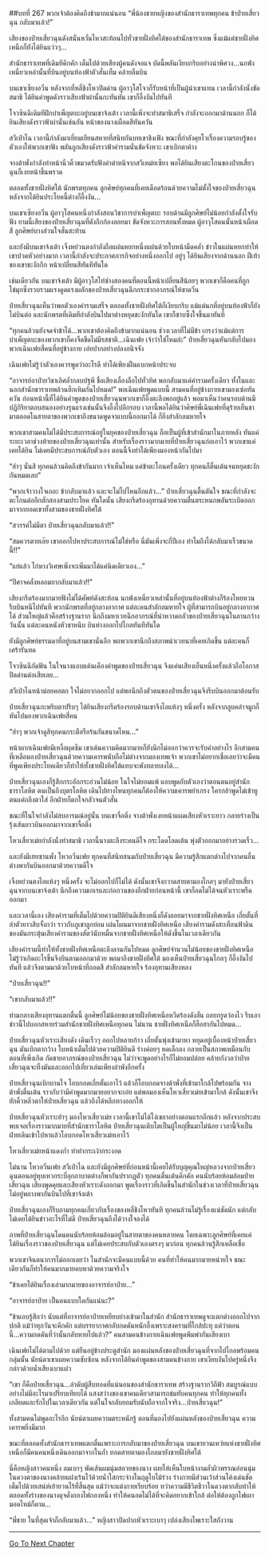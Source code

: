 ##บทที่ 267 พวกเจ้าต้องคิดถึงข้ามากแน่นอน
“พี่น้องชายหญิงของสำนักธาราเทพทุกคน ข้าป๋ายเสี่ยวฉุน กลับมาแล้ว!”

เสียงของป๋ายเสี่ยวฉุนดังสนั่นหวั่นไหวสะท้อนไปทั่วชายฝั่งทิศใต้ของสำนักธาราเทพ ซึ่งแม้แต่ชายฝั่งทิศเหนือก็ยังได้ยินแว่วๆ...

สำนักธาราเทพที่เดิมทีคึกคัก เต็มไปด้วยเสียงผู้คนดังจอแจ บัดนี้พลันเงียบกริบอย่างน่าพิศวง...นกฟ่งเหนี่ยวเหล่านั้นที่บินอยู่บนท้องฟ้าตัวสั่นเทิ้ม คล้ายลืมบิน

บนเขาเซียงอวิ๋น หลังจากที่หลี่ชิงโหวปิดด่าน ผู้อาวุโสโจวก็รับหน้าที่เป็นผู้นำเขาแทน เวลานี้กำลังนั่งขัดสมาธิ ได้ยินคำพูดดังราวเสียงฟ้าผ่านั้นกะทันหัน เขาก็อึ้งงันไปทันที

โจวซินฉีเดิมทีฝึกบำเพ็ญตบะอยู่บนเขาจ้งเต้า เวลานี้เพิ่งจะทำสมาธิเสร็จ กำลังจะออกมาด้านนอก ก็ได้ยินเสียงดังราวฟ้าผ่านั่นเช่นกัน หน้าของนางเผือดสีทันควัน

สวีเป่าไฉ เวลานี้กำลังมาเยี่ยมเยียนสหายที่สนิทกันบทเขาชิงเฟิง ขณะที่กำลังคุยโวเรื่องความรอบรู้ของตัวเองให้พวกเขาฟัง พลันถูกเสียงดังราวฟ้าคำรามนั่นขัดจังหวะ เขาเบิกตาค้าง

จางต้าพั่งกำลังทำหน้านิ่วคิ้วขมวดรับฟังคำตำหนิจากสวีเหม่ยเซียง พอได้ยินเสียงตะโกนของป๋ายเสี่ยวฉุนก็เงยหน้าขึ้นพรวด

ตลอดทั้งชายฝั่งทิศใต้ นักพรตทุกคน ลูกศิษย์ทุกคนที่เคยเดือดร้อนด้วยความไม่ตั้งใจของป๋ายเสี่ยวฉุน หลังจากได้ยินประโยคนี้ต่างก็อึ้งงัน...

บนเขาเซียงอวิ๋น ผู้อาวุโสคนหนึ่งกำลังสอนวิชาการบำเพ็ญตบะ รอบด้านมีลูกศิษย์ไม่น้อยกำลังตั้งใจรับฟัง ยามนี้เสียงของป๋ายเสี่ยวฉุนที่ดังกึกก้องลอยมา ขัดจังหวะการสอนทั้งหมด ผู้อาวุโสคนนั้นหน้าเผือดสี ลูกศิษย์บางส่วนใจสั่นสะท้าน

และยังมีบนเขาจ้งเต้า เจิ้งหย่วนตงกำลังถือแผ่นหยกหนึ่งแผ่นด้วยใบหน้ามืดคล้ำ ข่าวในแผ่นหยกทำให้เขาปวดหัวอย่างมาก เวลานี้กำลังจะประกาศภารกิจอย่างหนึ่งออกไป อยู่ๆ ได้ยินเสียงจากด้านนอก ฝีเท้าของเขาชะงักกึก หน้าเปลี่ยนสีทันทีทันใด

เช่นเดียวกัน บนเขาจ้งเต้า มีผู้อาวุโสไท่ซ่างสองคนที่ตอนนี้หน้าเปลี่ยนสีน้อยๆ พวกเขาก็คือคนที่ถูกไข่มุกซึ่งรวบรวมแรงดูดแรงผลักของป๋ายเสี่ยวฉุนฉีกกระชากอาภรณ์ให้ขาดวิ่น

ป๋ายเสี่ยวฉุนเห็นว่าพอตัวเองคำรามเสร็จ ตลอดทั้งชายฝั่งทิศใต้ก็เงียบกริบ แม้แต่นกที่อยู่บนท้องฟ้าก็ยังไม่บินต่อ และนักพรตที่เดิมทีกำลังบินไปมาต่างหยุดชะงักทันใด เขาก็ซาบซึ้งใจขึ้นมาทันที

“ทุกคนล้วนยังจดจำข้าได้...พวกเขาต้องคิดถึงข้ามากแน่นอน ช่วงเวลาที่ไม่มีข้า เกรงว่าแม้แต่การบำเพ็ญตบะของพวกเขาก็คงจืดชืดไม่มีรสชาติ...เฉินเฟย เจ้าว่าใช่ไหมล่ะ” ป๋ายเสี่ยวฉุนหันกลับไปมองพวกเฉินเฟยสี่คนที่อยู่ข้างกาย เอ่ยปากอย่างปลงอนิจจัง

เฉินเฟยไม่รู้ว่าตัวเองควรพูดว่าอะไรดี ทำได้เพียงฝืนแบกหน้าประจบ

“อาจารย์อาป๋ายวิชาเลิศล้ำกลบปฐพี ชื่อเสียงเลื่องลือไปทั่วทิศ พอกลับมาแค่คำรามครั้งเดียว ทั้งในและนอกสำนักธาราเทพล้วนฮึกเหิมกันไปหมด!” พอเฉินเฟยพูดแบบนี้ สามคนที่อยู่ข้างกายเขามองเซ่อทันควัน ก่อนหน้านี้ที่ได้ยินคำพูดของป๋ายเสี่ยวฉุนพวกเขาก็อึ้งตะลึงพออยู่แล้ว พอมาเห็นว่าคนรอบด้านมีปฏิกิริยาตอบสนองอย่างรุนแรงเช่นนั้นจึงอึ้งไปอีกรอบ เวลานี้พอได้ยินว่าศิษย์พี่เฉินเฟยที่ดุร้ายเย็นชามาตลอดในสายตาของพวกเขาถึงขนาดพูดจาแบบนี้ออกมาได้ ก็ยิ่งสำลักลมหายใจ

พวกเขาสามคนไม่ได้มีประสบการณ์อยู่ในยุคของป๋ายเสี่ยวฉุน ถือเป็นผู้ที่เข้าสำนักมาในภายหลัง ทันแค่ระยะเวลาช่วงท้ายของป๋ายเสี่ยวฉุนเท่านั้น สำหรับเรื่องราวมากมายที่ป๋ายเสี่ยวฉุนก่อเอาไว้ พวกเขาแค่เคยได้ยิน ไม่เคยมีประสบการณ์กับตัวเอง ตอนนี้จึงทำได้เพียงมองหน้ากันไปมา

“ฮ่าๆ นั่นสิ ทุกคนล้วนคิดถึงข้ากันมาก เจ้าเห็นไหม แค่ข้าตะโกนครั้งเดียว ทุกคนก็ตื่นเต้นจนหยุดชะงักกันหมดเลย”

“พวกเจ้าวางใจเถอะ ข้ากลับมาแล้ว และจะไม่ไปไหนอีกแล้ว...” ป๋ายเสี่ยวฉุนตื้นตันใจ ขณะที่กำลังจะตะโกนต่ออีกสักสองสามประโยค ทันใดนั้น เสียงกรีดร้องอุทานด้วยความตื่นตระหนกพลันระเบิดออกมาจากยอดเขาทั้งสามของชายฝั่งทิศใต้

“สวรรค์ไม่มีตา ป๋ายเสี่ยวฉุนกลับมาแล้ว!!”

“สมควรตายเอ๊ย เขาออกไปหาประสบการณ์ไม่ใช่หรือ นี่มันเพิ่งจะกี่ปีเอง ทำไมถึงได้กลับมาเร็วขนาดนี้!!”

“แย่แล้ว ไก่หางวิเศษเพิ่งจะเพิ่มมาได้แค่นิดเดียวเอง...”

“ปีศาจคลั่งหลอมยากลับมาแล้ว!!”

เสียงกรีดร้องมากมายฟังไม่ได้ศัพท์ดังสะท้อน นกฟ่งเหนี่ยวเหล่านั้นที่อยู่บนท้องฟ้าต่างก็ร้องโหยหวน รีบบินหนีไปทันที พวกนักพรตที่อยู่กลางอากาศ แต่ละคนสำลักลมหายใจ ผู้ที่สามารถบินอยู่กลางอากาศได้ ส่วนใหญ่แล้วคือสร้างฐานราก นึกถึงมหาเวทฉีกอาภรณ์ที่น่าหวาดกลัวของป๋ายเสี่ยวฉุนในลานกว้างวันนั้น แต่ละคนหนังหัวชาหนึบ บินห่างออกไปไกลทันทีทันใด

ยังมีลูกศิษย์ธรรมดาที่อยู่บนสามเขานั่นอีก พอพวกเขานึกถึงสภาพน่าเวทนาที่เคยเกิดขึ้น แต่ละคนก็เศร้ารันทด

โจวซินฉีกัดฟัน ในใจนางแอบแค้นเคืองคำพูดของป๋ายเสี่ยวฉุน จึงแค่นเสียงเย็นหนึ่งครั้งแล้วถือโอกาสปิดด่านต่อเสียเลย...

สวีเป่าไฉหน้าม่อยคอตก ใจไม่อยากออกไป แต่พอนึกถึงตัวตนของป๋ายเสี่ยวฉุนจึงรีบบินออกมาต้อนรับ

ป๋ายเสี่ยวฉุนกะพริบตาปริบๆ ได้ยินเสียงกรีดร้องรอบด้านเขาจึงไอแห้งๆ หนึ่งครั้ง หลังจากลูบคลำจมูกก็หันไปมองพวกเฉินเฟยสี่คน

“ฮ่าๆ พวกเจ้าดูสิทุกคนกระตือรือร้นกันขนาดไหน...”

หน้าผากเฉินเฟยมีเหงื่อผุดซึม เขาเค้นความคิดมากมายก็ยังนึกไม่ออกว่าควรจะรับคำอย่างไร อีกสามคนที่เหลือมองป๋ายเสี่ยวฉุนด้วยความเคารพนับถือไม่ต่างจากมองเทพเจ้า พวกเขาไม่อยากเชื่อเลยว่าจะมีคนที่พูดเพียงประโยคเดียวก็ทำให้ทั้งชายฝั่งทิศใต้แทบจะพังทลายลงได้...

ป๋ายเสี่ยวฉุนเองก็รู้สึกกระอักกระอ่วนไม่น้อย ในใจไม่ยอมแพ้ แอบพูดกับตัวเองว่าตอนตนอยู่สำนักธาราโลหิต ตนเป็นถึงบุตรโลหิต เดินไปทางไหนทุกคนก็ต้องให้ความเคารพยำเกรง ใครกล้าพูดไม่เข้าหู ตนแค่ถลึงตาใส่ อีกฝ่ายก็ตกใจกลัวจนตัวสั่น

ขณะที่ในใจกำลังไม่สบอารมณ์อยู่นั้น บนเขาจื่อติ่ง จางต้าพั่งเงยหน้าแผดเสียงหัวเราะยาว กลายร่างเป็นรุ้งเส้นยาวบินออกมาจากเขาจื่อติ่ง

โหวเสี่ยวเม่ยกำลังนั่งทำสมาธิ เวลานี้นางตะลึงระคนดีใจ กระโดดโลดเต้น พุ่งตัวออกมาอย่างรวดเร็ว...

และยังมีเฮยซานพั่ง โหวอวิ๋นเฟย ทุกคนที่สนิทสนมกับป๋ายเสี่ยวฉุน มีความรู้สึกแตกต่างไปจากคนอื่น ต่างพากันบินออกมาด้วยความดีใจ

เจิ้งหย่วนตงไอแห้งๆ หนึ่งครั้ง จะไม่ออกไปก็ไม่ได้ ดังนั้นเขาจึงกวาดสายตามองไกลๆ มายังป๋ายเสี่ยวฉุนจากบนเขาจ้งเต้า นึกถึงความเกเรและก่อกวนของอีกฝ่ายก่อนหน้านี้ เขาก็อดไม่ได้จนหัวเราะพรืดออกมา

และเวลานี้เอง เสียงคำรามที่เต็มไปด้วยความปิติยินดีเสียงหนึ่งก็ดังลอยมาจากชายฝั่งทิศเหนือ เถี่ยตั้นที่ลำตัวยาวสิบจั้งกว่า ราวกับภูเขาลูกย่อม เผ่นโผนมาจากชายฝั่งทิศเหนือ เสียงคำรามดังสะเทือนฟ้าดินของมันกระตุ้นเสียงคำรามของสัตว์นับหมื่นจากชายฝั่งทิศเหนือให้ดังขึ้นในเวลาเดียวกัน

เสียงคำรามนี้ทำให้ทั้งชายฝั่งทิศเหนือตะลึงลานกันไปหมด ลูกศิษย์จำนวนไม่น้อยของชายฝั่งทิศเหนือไม่รู้ว่าเกิดอะไรขึ้นจึงบินตามออกมาด้วย พอมาถึงชายฝั่งทิศใต้ มองเห็นป๋ายเสี่ยวฉุนไกลๆ ก็อึ้งงันไปทันที แล้วจึงตามมาด้วยใบหน้าที่ถอดสี สำลักลมหายใจ ร้องอุทานเสียงหลง

“ป๋ายเสี่ยวฉุน!!”

“เขากลับมาแล้ว!!”

ท่ามกลางเสียงอุทานแตกตื่นนี้ ลูกศิษย์ไม่น้อยของชายฝั่งทิศเหนือหวีดร้องดังลั่น ถอยกรูดว่องไว รีบเอาข่าวนี้ไปบอกสหายร่วมสำนักชายฝั่งทิศเหนือทุกคน ไม่นาน ชายฝั่งทิศเหนือก็ฮือฮากันไปหมด...

ป๋ายเสี่ยวฉุนหัวเราะเสียงดัง เดินเร็วๆ ออกไปหลายก้าว เถี่ยตั้นพุ่งเข้ามาหา หยุดอยู่เบื้องหน้าป๋ายเสี่ยวฉุน มันเบิกตากว้าง ใบหน้าเต็มไปด้วยความปิติยินดี ร่างค่อยๆ หดเล็กลง กลายเป็นสภาพเหมือนกับตอนที่เพิ่งเกิด กัดชายอาภรณ์ของป๋ายเสี่ยวฉุน ไม่ว่าจะพูดอย่างไรก็ไม่ยอมปล่อย คล้ายกังวลว่าป๋ายเสี่ยวฉุนจะทิ้งมันและออกไปเที่ยวเล่นเพียงลำพังอีกครั้ง

ป๋ายเสี่ยวฉุนเบิกบานใจ โอบกอดเถี่ยตั้นเอาไว้ แล้วก็โอบกอดจางต้าพั่งที่เข้ามาใกล้ไปพร้อมกัน จางต้าพั่งตื่นเต้น ราวกับว่ามีคำพูดมากมายอยากจะเอ่ย แต่พอมองเห็นโหวเสี่ยวเม่ยเข้ามาใกล้ ดังนั้นเขาจึงยักคิ้วหลิ่วตาให้ป๋ายเสี่ยวฉุน แล้วถึงได้หลีกทางออกให้

ป๋ายเสี่ยวฉุนหัวเราะฮ่าๆ มองโหวเสี่ยวเม่ย เวลานี้เขาไม่ได้โง่เขลาอย่างตอนแรกอีกแล้ว หลังจากประสบพบเจอเรื่องราวมากมายที่สำนักธาราโลหิต ป๋ายเสี่ยวฉุนเติบโตเป็นผู้ใหญ่ขึ้นมาไม่น้อย เวลานี้จึงเป็นฝ่ายเดินเข้าไปหาแล้วโอบกอดโหวเสี่ยวเม่ยเอาไว้

โหวเสี่ยวเม่ยหน้าแดงก่ำ ทำท่ากระเง้ากระงอด

ไม่นาน โหวอวิ๋นเฟย สวีเป่าไฉ และยังมีลูกศิษย์ที่ก่อนหน้านี้เคยได้รับบุญคุณใหญ่หลวงจากป๋ายเสี่ยวฉุนตอนอยู่หุบเหวกระบี่อุกกาบาตต่างก็พากันปรากฏตัว ทุกคนตื่นเต้นคึกคัก คนนับร้อยห้อมล้อมป๋ายเสี่ยวฉุน เสียงพูดคุยและเสียงหัวเราะดังออกมา พูดเรื่องราวที่เกิดขึ้นในสำนักในช่วงเวลาที่ป๋ายเสี่ยวฉุนไม่อยู่พลางพากันบินไปที่เขาจ้งเต้า

ป๋ายเสี่ยวฉุนเองก็รีบถามทุกคนเกี่ยวกับเรื่องของหลี่ชิงโหวทันที ทุกคนล้วนไม่รู้เรื่องแน่ชัดนัก แต่กลับไม่เคยได้ยินข่าวอะไรที่ไม่ดี ป๋ายเสี่ยวฉุนถึงได้วางใจลงได้

ภาพที่ป๋ายเสี่ยวฉุนโดนคนนับร้อยห้อมล้อมอยู่ในสายตาของคนหลายคน โดยเฉพาะลูกศิษย์ที่เคยแค่ได้ยินเรื่องราวของป๋ายเสี่ยวฉุน แต่ไม่เคยประสบกับตัวเองตรงๆ มาก่อน ทุกคนล้วนรู้สึกเหลือเชื่อ

พวกเขาจินตนาการไม่ออกเลยว่า ในสำนักจะมีคนแบบนี้ด้วย คนที่ทำให้คนมากมายหน่ายใจ ขณะเดียวกันก็ทำให้คนมากมายคบหาด้วยความจริงใจ

“ข้าเคยได้ยินเรื่องเล่ามากมายของอาจารย์อาป๋าย...”

“อาจารย์อาป๋าย เป็นคนแบบใดกันแน่นะ?”

“ข้าแอบรู้สึกว่า นับแต่ที่อาจารย์อาป๋ายเหยียบย่างเข้ามาในสำนัก สำนักธาราเทพดูจะแตกต่างออกไปจากปกติ แม้ว่าทุกวันจะคึกคัก แต่บรรยากาศกลับกดดันหนักอึ้งเพราะสงครามที่ใกล้ปะทุ แต่ว่าตอนนี้...ความกดดันที่ว่านั้นกลับหายไปแล้ว?” คนสามคนข้างกายเฉินเฟยพูดพึมพำกันเสียงเบา

เฉินเฟยไม่ได้ตามไปด้วย แต่ยืนอยู่ข้างประตูสำนัก มองแผ่นหลังของป๋ายเสี่ยวฉุนที่จากไปไกลพร้อมคนกลุ่มนั้น นัยน์ตาเขาเผยความซับซ้อน หลังจากได้ยินคำพูดของสามคนข้างกาย เขาเงียบงันไปครู่หนึ่งจึงกล่าวด้วยน้ำเสียงเบาแผ่ว

“เขา ก็คือป๋ายเสี่ยวฉุน...ลำดับผู้สืบทอดที่แน่นอนของสำนักธาราเทพ สร้างฐานรากวิถีฟ้า สมบูรณ์แบบอย่างไม่มีอะไรมาเปรียบเทียบได้ แสงสว่างของเขาคนเดียวสามารถข่มทับคนทุกคน ทำให้ทุกคนทั้งเกลียดและรักไปในเวลาเดียวกัน แต่ในใจกลับยอมรับนับถือจากใจจริง...ป๋ายเสี่ยวฉุน!”

ทั้งสามคนไม่พูดอะไรอีก นัยน์ตาเผยความตระหนักรู้ ตอนที่มองไปยังแผ่นหลังของป๋ายเสี่ยวฉุน ความเคารพยิ่งมีมาก

ขณะที่ตลอดทั้งสำนักธาราเทพแตกตื่นเพราะการกลับมาของป๋ายเสี่ยวฉุน บนเขายวนเหว่ยแห่งชายฝั่งทิศเหนือก็มีคนคนหนึ่งเดินออกมาจากในถ้ำ ทอดสายตามองไกลมายังชายฝั่งทิศใต้

นี่คือหญิงสาวคนหนึ่ง ลมเบาๆ พัดเส้นผมนุ่มสลวยของนาง เผยให้เห็นใบหน้างามล้ำผิวพรรณอ่อนนุ่ม ในดวงตาของนางคล้ายแฝงเร้นไว้ด้วยน้ำใสกระจ่างในฤดูใบไม้ร่วง ร่างกายมีส่วนเว้าส่วนโค้งเด่นชัด เต็มไปด้วยเสน่ห์เย้ายวนไร้ที่สิ้นสุด แม้ว่าจะแต่งกายเรียบร้อย ทว่าความมีชีวิตชีวาในดวงตากลับทำให้ตลอดทั้งร่างของนางดุจดั่งกองไฟกองหนึ่ง ทำให้คนอดไม่ได้ที่จะคิดอยากเข้าใกล้ ต่อให้ต้องถูกไฟเผามอดไหม้ก็ตาม...

“พี่ชาย ในที่สุดเจ้าก็กลับมาแล้ว...” หญิงสาวปิดปากหัวเราะเบาๆ เปล่งเสียงไพเราะใสกังวาน


------


[Go To Next Chapter]( ./85.md)